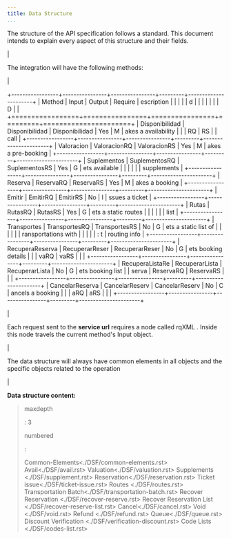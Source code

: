 ```yaml
---
title: Data Structure
...
```


The structure of the API specification follows a standard. This document
intends to explain every aspect of this structure and their fields.

|

The integration will have the following methods:

|

+-----------------+----------------+----------------+---------+----------------------+
| Method          | Input          | Output         | Require | escription           |
|                 |                |                | d       |                      |
|                 |                |                | | D     |                      |
+=================+================+================+=========+======================+
| Disponibilidad  | Disponibilidad | Disponibilidad | Yes | M | akes a availability  |
|                 | RQ             | RS             |         | call                 |
+-----------------+----------------+----------------+---------+----------------------+
| Valoracion      | ValoracionRQ   | ValoracionRS   | Yes | M | akes a pre-booking   |
+-----------------+----------------+----------------+---------+----------------------+
| Suplementos     | SuplementosRQ  | SuplementosRS  | Yes | G | ets available        |
|                 |                |                |         | supplements          |
+-----------------+----------------+----------------+---------+----------------------+
| Reserva         | ReservaRQ      | ReservaRS      | Yes | M | akes a booking       |
+-----------------+----------------+----------------+---------+----------------------+
| Emitir          | EmitirRQ       | EmitirRS       | No | I  | ssues a ticket       |
+-----------------+----------------+----------------+---------+----------------------+
| Rutas           | RutasRQ        | RutasRS        | Yes | G | ets a static routes  |
|                 |                |                |         | list                 |
+-----------------+----------------+----------------+---------+----------------------+
| Transportes     | TransportesRQ  | TransportesRS  | No | G  | ets a static list of |
|                 |                |                |         | ransportations with  |
|                 |                |                | :   t   | routing info         |
+-----------------+----------------+----------------+---------+----------------------+
| RecuperaReserva | RecuperarReser | RecuperarReser | No | G  | ets booking details  |
|                 | vaRQ           | vaRS           |         |                      |
+-----------------+----------------+----------------+---------+----------------------+
| RecuperaListaRe | RecuperarLista | RecuperarLista | No | G  | ets booking list     |
| serva           | ReservaRQ      | ReservaRS      |         |                      |
+-----------------+----------------+----------------+---------+----------------------+
| CancelarReserva | CancelarReserv | CancelarReserv | No | C  | ancels a booking     |
|                 | aRQ            | aRS            |         |                      |
+-----------------+----------------+----------------+---------+----------------------+

|

Each request sent to the **service url** requires a node called rqXML .
Inside this node travels the current method's Input object.

|

The data structure will always have common elements in all objects and
the specific objects related to the operation

|

**Data structure content:**

> maxdepth
>
> :   3
>
> numbered
>
> :   
>
> Common-Elements\<./DSF/common-elements.rst\> Avail\<./DSF/avail.rst\>
> Valuation\<./DSF/valuation.rst\> Supplements \<./DSF/supplement.rst\>
> Reservation\<./DSF/reservation.rst\> Ticket
> issue\<./DSF/ticket-issue.rst\> Routes \<./DSF/routes.rst\>
> Transportation Batch\<./DSF/transportation-batch.rst\> Recover
> Reservation \<./DSF/recover-reserve.rst\> Recover Reservation List
> \<./DSF/recover-reserve-list.rst\> Cancel\<./DSF/cancel.rst\> Void
> \<./DSF/void.rst\> Refund \<./DSF/refund.rst\>
> Queue\<./DSF/queue.rst\> Discount Verification
> \<./DSF/verification-discount.rst\> Code Lists
> \<./DSF/codes-list.rst\>
